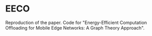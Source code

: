 # EECO
Reproduction of the paper.
Code for "Energy-Efficient Computation Offloading for Mobile Edge Networks: A Graph Theory Approach".